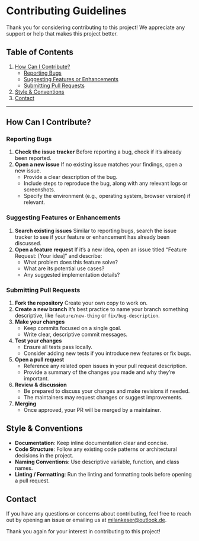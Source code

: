 # Contributing Guidelines

Thank you for considering contributing to this project! We appreciate any support or help that makes this project better.

## Table of Contents
1. [How Can I Contribute?](#how-can-i-contribute)
    - [Reporting Bugs](#reporting-bugs)
    - [Suggesting Features or Enhancements](#suggesting-features-or-enhancements)
    - [Submitting Pull Requests](#submitting-pull-requests)
2. [Style & Conventions](#style--conventions)
3. [Contact](#contact)

---

## How Can I Contribute?

### Reporting Bugs
1. **Check the issue tracker**
   Before reporting a bug, check if it’s already been reported.
2. **Open a new issue**
   If no existing issue matches your findings, open a new issue.
    - Provide a clear description of the bug.
    - Include steps to reproduce the bug, along with any relevant logs or screenshots.
    - Specify the environment (e.g., operating system, browser version) if relevant.

### Suggesting Features or Enhancements
1. **Search existing issues**
   Similar to reporting bugs, search the issue tracker to see if your feature or enhancement has already been discussed.
2. **Open a feature request**
   If it’s a new idea, open an issue titled “Feature Request: [Your idea]” and describe:
    - What problem does this feature solve?
    - What are its potential use cases?
    - Any suggested implementation details?

### Submitting Pull Requests
1. **Fork the repository**
   Create your own copy to work on.
2. **Create a new branch**
   It’s best practice to name your branch something descriptive, like `feature/new-thing` or `fix/bug-description`.
3. **Make your changes**
    - Keep commits focused on a single goal.
    - Write clear, descriptive commit messages.
4. **Test your changes**
    - Ensure all tests pass locally.
    - Consider adding new tests if you introduce new features or fix bugs.
5. **Open a pull request**
    - Reference any related open issues in your pull request description.
    - Provide a summary of the changes you made and why they’re important.
6. **Review & discussion**
    - Be prepared to discuss your changes and make revisions if needed.
    - The maintainers may request changes or suggest improvements.
7. **Merging**
    - Once approved, your PR will be merged by a maintainer.

## Style & Conventions
- **Documentation**: Keep inline documentation clear and concise.
- **Code Structure**: Follow any existing code patterns or architectural decisions in the project.
- **Naming Conventions**: Use descriptive variable, function, and class names.
- **Linting / Formatting**: Run the linting and formatting tools before opening a pull request.

## Contact
If you have any questions or concerns about contributing, feel free to reach out by opening an issue or emailing us at [milankeser@outlook.de](mailto:milankeser@outlook.de).

Thank you again for your interest in contributing to this project!
